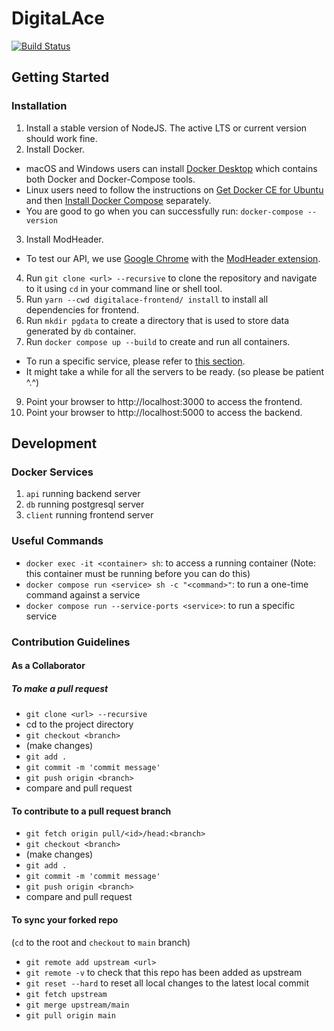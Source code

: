 # DigitaLAce

[![Build Status](https://travis-ci.com/CrownKira/digitalace.svg?branch=main)](https://travis-ci.com/CrownKira/digitalace)

## Getting Started

### Installation

1. Install a stable version of NodeJS. The active LTS or current version should work fine.
2. Install Docker.

- macOS and Windows users can install [Docker Desktop](https://www.docker.com/products/docker-desktop) which contains both Docker and Docker-Compose tools.
- Linux users need to follow the instructions on [Get Docker CE for Ubuntu](https://docs.docker.com/install/linux/docker-ce/ubuntu/) and then [Install Docker Compose](https://docs.docker.com/compose/install/) separately.
- You are good to go when you can successfully run:
  `docker-compose --version`

3. Install ModHeader.

- To test our API, we use [Google Chrome](https://www.google.com/chrome/) with the [ModHeader extension](https://chrome.google.com/webstore/detail/modheader/idgpnmonknjnojddfkpgkljpfnnfcklj?hl=en).

4. Run `git clone <url> --recursive` to clone the repository and navigate to it using `cd` in your command line or shell tool.
5. Run `yarn --cwd digitalace-frontend/ install` to install all dependencies for frontend.
6. Run `mkdir pgdata` to create a directory that is used to store data generated by `db` container.
7. Run `docker compose up --build` to create and run all containers.

- To run a specific service, please refer to [this section](#useful-commands).
- It might take a while for all the servers to be ready. (so please be patient ^.^)
9. Point your browser to http://localhost:3000 to access the frontend.
10. Point your browser to http://localhost:5000 to access the backend.

## Development

### Docker Services

1. `api` running backend server
2. `db` running postgresql server
3. `client` running frontend server

### Useful Commands

- `docker exec -it <container> sh`: to access a running container (Note: this container must be running before you can do this)
- `docker compose run <service> sh -c "<command>"`: to run a one-time command against a service
- `docker compose run --service-ports <service>`: to run a specific service

### Contribution Guidelines

#### As a Collaborator

##### To make a pull request

- `git clone <url> --recursive`
- cd to the project directory
- `git checkout <branch>`
- (make changes)
- `git add .`
- `git commit -m 'commit message'`
- `git push origin <branch>`
- compare and pull request

#### To contribute to a pull request branch

- `git fetch origin pull/<id>/head:<branch>`
- `git checkout <branch>`
- (make changes)
- `git add .`
- `git commit -m 'commit message'`
- `git push origin <branch>`
- compare and pull request


#### To sync your forked repo

(`cd` to the root and `checkout` to `main` branch)
-  `git remote add upstream <url>`
-  `git remote -v` to check that this repo has been added as upstream
-  `git reset --hard` to reset all local changes to the latest local commit 
-  `git fetch upstream`
-  `git merge upstream/main`
-  `git pull origin main` 
